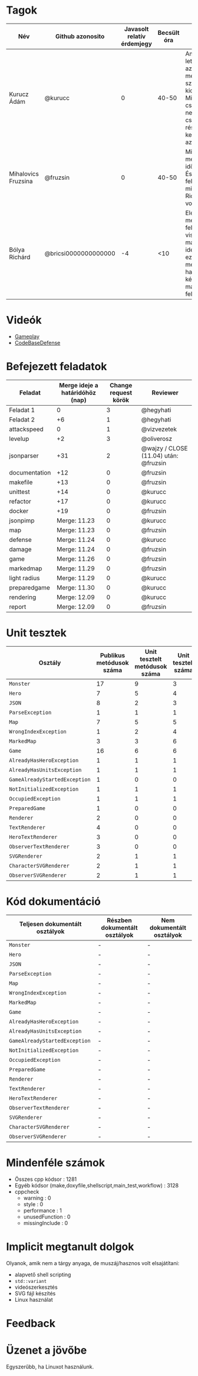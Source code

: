 # Tagok

| Név | Github azonosito  | Javasolt relatív érdemjegy | Becsült óra | Indoklás  | 
| --- | ---- | --- | ------------------ | --------- |
| Kurucz Ádám| @kurucc | 0 | 40-50 | Amelyik feladat ki lett osztva neki, azt mindig megcsinálta, szépen kidolgozta. Miután Richárd csapattársunknak nem volt ideje csinálni a saját részét, akkor ha kellett átvette azokat. |
| Mihalovics Fruzsina | @fruzsin | 0 | 40-50 | Minden feladatát megcsinálta időre, rendesen. És ő is átvett feladatokat miután Richárdnak nem volt ideje rá. |
| Bólya Richárd | @bricsi0000000000000 | -4 | <10 |Eleinte megcsinálta a feladatait időre, viszont később már nem volt ideje ezekre, ezért megcsúszott a határidőkkel és később pedig már nem is vállalt feladatokat.|


# Videók

 - [Gameplay](/videos/gameplay.mp4)
 - [CodeBaseDefense](/videos/codebasedefense.mp4)

# Befejezett feladatok

| Feladat | Merge ideje a határidóhöz (nap) | Change request körök | Reviewer | 
| ------- | ------------------------------- | -------------------- | -------- |
| Feladat 1 | 0 | 3 | @hegyhati| 
| Feladat 2 | +6 | 1 | @hegyhati |
| attackspeed | 0 | 1 | @vizvezetek |
| levelup | +2 | 3 | @oliverosz |
| jsonparser | +31 | 2 | @wajzy / CLOSE (11.04) után: @fruzsin |
| documentation | +12 | 0 | @fruzsin |
| makefile | +13 | 0 | @fruzsin |
| unittest | +14 | 0 | @kurucc |
| refactor | +17 | 0 | @kurucc |
| docker | +19 | 0 | @fruzsin |
| jsonpimp | Merge: 11.23 | 0 | @kurucc |
| map | Merge: 11.23 | 0 | @fruzsin |
| defense | Merge: 11.24 | 0 | @kurucc |
| damage | Merge: 11.24 | 0 | @fruzsin |
| game | Merge: 11.26 | 0 | @fruzsin |
| markedmap | Merge: 11.29 | 0 | @fruzsin |
| light radius | Merge: 11.29 | 0 | @kurucc |
| preparedgame | Merge: 11.30 | 0 | @kurucc |
| rendering | Merge: 12.09 | 0 | @kurucc |
| report | Merge: 12.09 | 0 | @fruzsin |

# Unit tesztek

| Osztály | Publikus metódusok száma | Unit tesztelt metódusok száma | Unit tesztek száma |
| --- | --- | --- | --- |
| `Monster` | 17 | 9 | 3 |
| `Hero` | 7 | 5 | 4 | 
| `JSON` | 8 | 2 | 3 |
| `ParseException` | 1 | 1 | 1 |
| `Map` | 7 | 5 | 5 |
| `WrongIndexException` | 1 | 2 | 4 |
| `MarkedMap` | 3 | 3 | 6 |
| `Game` | 16 | 6 | 6 |
| `AlreadyHasHeroException` | 1 | 1 | 1 |
| `AlreadyHasUnitsException` | 1 | 1 | 1 |
| `GameAlreadyStartedException` | 1 | 0 | 0 |
| `NotInitializedException` | 1 | 1 | 1 |
| `OccupiedException` | 1 | 1 | 1 |
| `PreparedGame` | 1 | 0 | 0 |
| `Renderer` | 2 | 0 | 0 |
| `TextRenderer` | 4 | 0 | 0 |
| `HeroTextRenderer` | 3 | 0 | 0 |
| `ObserverTextRenderer` | 3 | 0 | 0 |
| `SVGRenderer` | 2 | 1 | 1 |
| `CharacterSVGRenderer` | 2 | 1 | 1 |
| `ObserverSVGRenderer` | 2 | 1 | 1 |


# Kód dokumentáció

| Teljesen dokumentált osztályok | Részben dokumentált osztályok | Nem dokumentált osztályok |
| --- | --- | --- | 
| `Monster` | - | - |
| `Hero` | - | - |
| `JSON` | - | - |
| `ParseException` | - | - |
| `Map` | - | - |
| `WrongIndexException` | - | - |
| `MarkedMap` | - | - |
| `Game` | - | - |
| `AlreadyHasHeroException` | - | - |
| `AlreadyHasUnitsException` | - | - |
| `GameAlreadyStartedException` | - | - |
| `NotInitializedException` | - | - |
| `OccupiedException` | - | - |
| `PreparedGame` | - | - |
| `Renderer` | - | - |
| `TextRenderer` | - | - |
| `HeroTextRenderer` | - | - |
| `ObserverTextRenderer` | - | - |
| `SVGRenderer` | - | - |
| `CharacterSVGRenderer` | - | - |
| `ObserverSVGRenderer` | - | - |


# Mindenféle számok

 - Összes cpp kódsor : 1281
 - Egyéb kódsor (make,doxyfile,shellscript,main_test,workflow) : 3128
 - cppcheck
   - warning : 0
   - style : 0
   - performance : 1
   - unusedFunction : 0
   - missingInclude : 0
 
# Implicit megtanult dolgok
Olyanok, amik nem a tárgy anyaga, de muszáj/hasznos volt elsajátítani:
 - alapvető shell scripting
 - `std::variant`
 - videószerkesztés
 - SVG fájl készítés
 - Linux használat

# Feedback
 

# Üzenet a jövőbe
Egyszerűbb, ha Linuxot használunk.
